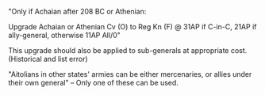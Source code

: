 &quot;Only if Achaian after 208 BC or Athenian:

Upgrade Achaian or Athenian Cv (O) to Reg Kn (F) @ 31AP if C-in-C, 21AP if ally-general, otherwise 11AP                   All/0&quot;

This upgrade should also be applied to sub-generals at appropriate cost. (Historical and list error)

&quot;Aitolians in other states&#39; armies can be either mercenaries, or allies under their own general&quot; – Only one of these can be used.
